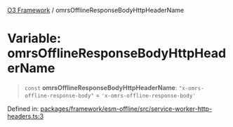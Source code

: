 [O3 Framework](../API.md) / omrsOfflineResponseBodyHttpHeaderName

# Variable: omrsOfflineResponseBodyHttpHeaderName

> `const` **omrsOfflineResponseBodyHttpHeaderName**: `"x-omrs-offline-response-body"` = `'x-omrs-offline-response-body'`

Defined in: [packages/framework/esm-offline/src/service-worker-http-headers.ts:3](https://github.com/openmrs/openmrs-esm-core/blob/main/packages/framework/esm-offline/src/service-worker-http-headers.ts#L3)
